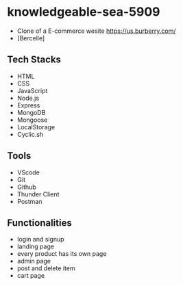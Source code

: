 # knowledgeable-sea-5909
 - Clone of a E-commerce wesite https://us.burberry.com/
 - [Bercelle]

## Tech Stacks
 - HTML
 - CSS
 - JavaScript
 - Node.js
 - Express
 - MongoDB
 - Mongoose
 - LocalStorage
 - Cyclic.sh

## Tools
 - VScode
 - Git
 - Github
 - Thunder Client
 - Postman
 
 ## Functionalities
  - login and signup 
  - landing page
  - every product has its own page
  - admin page
  - post and delete item
  - cart page
 
